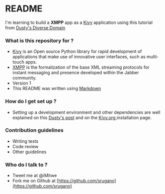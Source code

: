 # README #

I'm learning to build a **XMPP** app as a [Kivy](http://kivy.org/#home) application using this tutorial from [Dusty's Diverse Domain](http://archlinux.me/dusty)

### What is this repository for ? ###
 
* [Kivy](http://kivy.org/#home)  is an Open source Python library for rapid development of applications
that make use of innovative user interfaces, such as multi-touch apps.
* [XMPP](http://xmpp.org/about-xmpp/history/) is the formalization of the base XML streaming protocols for instant messaging and presence developed within the Jabber community.
* Version 1
* This README was written using [Markdown](https://bitbucket.org/tutorials/markdowndemo)

### How do I get set up ? ###

* Setting up a development environment and other dependencies are well explained on this [Dusty's post](http://archlinux.me/dusty/2014/04/25/creating-apps-in-kivy-the-book/) and on the [Kivy.org ](http://kivy.org/docs/gettingstarted/installation.html) installation page.

### Contribution guidelines ###

* Writing tests
* Code review
* Other guidelines

### Who do I talk to ? ###

* Tweet me at @iMitwe 
* Fork me on Github at [https://github.com/srugano](https://github.com/srugano)
